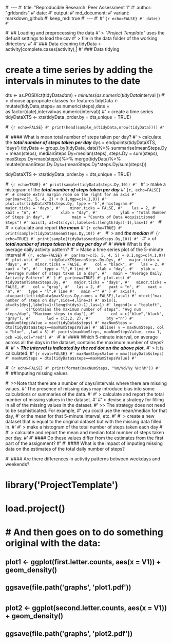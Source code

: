 #' ---
#' title: "Reproducible Research: Peer Assessment 1"
#' author: "grldsndrs"
#' date:
#' output:
#'   md_document:
#'   variant: markdown_github
#' keep_md: true
#' ---
#'
#' ```{r echo=FALSE}
#' date()
#' ```

#' ## Loading and preprocessing the data
#' > _"Project Template"_ uses the defualt settings to load the csv
#' > file in the data folder of the working diriectory.
#'
#' ### Data cleaning
tidyData <- activity[complete.cases(activity),]
#' ### Data tidying
# create a time series by adding the intervals in minutes to the date
dts <- as.POSIXct(tidyData$date) + minutes(as.numeric(tidyData$interval ))
#' > choose appropriate classes for features
tidyData <- mutate(tidyData,steps= as.numeric(steps),date = as.factor(date),interval=as.numeric(interval))
#' > create a time series
tidyDataXTS <- xts(tidyData ,order.by = dts,unique = TRUE)

#' ```{r echo=FALSE}
#' print(head(sample_n(tidyData,nrow(tidyData))))
#' ```

#' #### What is mean total number of steps taken per day?
#' > calculate the **_total number of steps taken per day_**
dys = endpoints(tidyDataXTS, 'days')
tidyData <- group_by(tidyData, date)%>%
  summarise(meanSteps.Dy = mean(steps),
            medianSteps.Dy=median(steps),
            steps.Dy = sum(steps),
            maxSteps.Dy=max(steps))%>%
  merge(tidyData)%>%
  mutate(meanSteps.Dy.Dys=(meanSteps.Dy*steps.Dy/sum(steps)))

tidyDataXTS <- xts(tidyData ,order.by = dts,unique = TRUE)


#' ```{r echo=TRUE}
#' print(sample(tidyData$steps.Dy,10))
#' ```
#' > make a histogram of the **_total number of steps taken per day_**
#' ```{r, echo=FALSE}
#' # create extra margin room on the right for an axis
#'  par(mar=c(5, 5, 4, 2) + 0.1,mgp=c(4,1,0))
#'  plot.xts(tidyDataXTS$steps.Dy, type = 'h',# histogram
#'    major.ticks = 'days',
#'    minor.ticks = FALSE,
#'    las = 2,
#'    xaxt = "n",
#'          xlab = "day",
#'          ylab = "Total Number of Steps in day",
#'         main = "Counts of Data Acquisitioned Steps")
#' axis(1, at=dts[dys],labels=1:(length(dys)-1),las=1)
#' ```
#'
#' > calculate and report **_the mean_**
#' ```{r echo=TRUE}
#' print(sample(tidyData$meanSteps.Dy,10))
#' ```
#'  > and **_the median_**
#' ```{r echo=TRUE}
#' print(sample(tidyData$medianSteps.Dy,10))
#' ```
#' > of **_total number of steps taken in a day per day_**
#'
#' #### What is the average daily activity pattern?
#' > Make a time series plot of the 5-minute interval
#' ```{r, echo=FALSE}
#' par(mar=c(5, 5, 4, 5) + 0.1,mgp=c(4,1,0))
#' plot.xts(
#'    tidyDataXTS$meanSteps.Dy.Dys,
#'   major.ticks = 'days',
#'   minor.ticks = FALSE,
#'   col = "black",
#'   las = 2,
#'   xaxt = "n",
#'   type = "l",# line
#'   xlab = "day",
#'   ylab = "average number of steps taken in a day",
#'   main = "Average Daily Activity Pattern"
#' )
#' par(new=TRUE)
#' plot.xts(
#'  tidyDataXTS$maxSteps.Dy,
#'   major.ticks = 'days',
#'   minor.ticks = FALSE,
#'   col = "gray",
#'   las = 2,
#'   yaxt = "n",
#'   xaxt = "n",
#'   type = "l",# line
#'   main =""
#' )
#' axis(4, at=quantile(tidyData$maxSteps.Dy,names = FALSE),las=1)
#' mtext("max number of steps on day",side=4,line=3)
#' axis(1, at=dts[dys],labels=1:(length(dys)-1),las=1)
#' legend(x = "topleft",
#'       c("Contains the maximum number of steps", "Avg num steps/day", "Maximum steps in day"),
#'       col = c("blue","black", "gray"),
#'       lwd = c(3,2, 2),
#'       bty ="n")
#' maxNumStepsValue = max(tidyData$steps)
#' maxNumSteps = dts[tidyData$steps==maxNumStepsValue]
#' abline( v = maxNumSteps, col = "blue", ,lwd = 3)
#' points(maxNumSteps, maxNumStepsValue, cex= 1, pch =16,col="red")
#' ```
#'
#' #### Which 5-minute interval, on average across all the days in the dataset, contains the maximum number of steps?
#'
#' > **_The interval is indicated by the red dot on the above plot._**
#' > It is calculated:
#' ```{r eval=FALSE}
#' maxNumStepsValue = max(tidyData$steps)
#' maxNumSteps = dts[tidyData$steps==maxNumStepsValue]
#' ```

#' ```{r echo=FALSE}
#' print(format(maxNumSteps, "%m/%d/%y %H:%M"))
#' ```
#' ##Imputing missing values

#' >>Note that there are a number of days/intervals where there are missing values.
#'  The presence of missing days may introduce bias into some calculations or summaries of the data.
#'
#' > calculate and report the total number of missing values in the dataset.
#'
#' > devise a strategy for filling in all of the missing values in the dataset.
#' >> The strategy does not need to be sophisticated. For example,
#' you could use the mean/median for that day,
#' or the mean for that 5-minute interval, etc.
#'
#' > create a new dataset that is equal to the original dataset but with the missing data filled in.
#'
#' > make a histogram of the total number of steps taken each day
#'
#' > calculate and report the mean and median total number of steps taken per day.
#'
#' #### Do these values differ from the estimates from the first part of the assignment?
#'
#' #### What is the impact of imputing missing data on the estimates of the total daily number of steps?

#' #### Are there differences in activity patterns between weekdays and weekends?
# #
# library('ProjectTemplate')
# load.project()
# # And then goes on to do something original with the data:

##   plot1 <- ggplot(first.letter.counts, aes(x = V1)) + geom_density()
## ggsave(file.path('graphs', 'plot1.pdf'))
#
## plot2 <- ggplot(second.letter.counts, aes(x = V1)) + geom_density()
## ggsave(file.path('graphs', 'plot2.pdf'))
